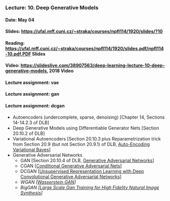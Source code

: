 ### Lecture: 10. Deep Generative Models
#### Date: May 04
#### Slides: https://ufal.mff.cuni.cz/~straka/courses/npfl114/1920/slides/?10
#### Reading: https://ufal.mff.cuni.cz/~straka/courses/npfl114/1920/slides.pdf/npfl114-10.pdf,PDF Slides
#### Video: https://slideslive.com/38907563/deep-learning-lecture-10-deep-generative-models, 2018 Video
#### Lecture assignment: vae
#### Lecture assignment: gan
#### Lecture assignment: dcgan

- Autoencoders (undercomplete, sparse, denoising) [Chapter 14, Sections 14-14.2.3 of DLB]
- Deep Generative Models using Differentiable Generator Nets [Section 20.10.2 of DLB]
- Variational Autoencoders [Section 20.10.3 plus Reparametrization trick from Section 20.9 (but not Section 20.9.1) of DLB, [Auto-Encoding Variational Bayes](https://arxiv.org/abs/1312.6114)]
- Generative Adversarial Networks
  - GAN [Section 20.10.4 of DLB, [Generative Adversarial Networks](https://arxiv.org/abs/1406.2661)]
  - CGAN [[Conditional Generative Adversarial Nets](https://arxiv.org/abs/1411.1784)]
  - DCGAN [[Unsupervised Representation Learning with Deep Convolutional Generative Adversarial Networks](https://arxiv.org/abs/1511.06434)]
  - _WGAN [[Wasserstein GAN](https://arxiv.org/abs/1701.07875)]_
  - _BigGAN [[Large Scale Gan Training for High Fidelity Natural Image Synthesis](https://arxiv.org/abs/1809.11096)]_
